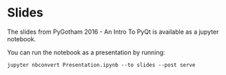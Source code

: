 # Slides

The slides from PyGotham 2016 - An Intro To PyQt is available as a jupyter notebook.

You can run the notebook as a presentation by running:

    jupyter nbconvert Presentation.ipynb --to slides --post serve
